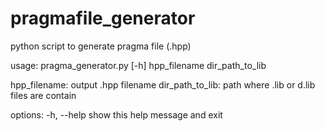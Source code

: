 # pragmafile_generator
python script to generate pragma file (.hpp)

usage: pragma_generator.py [-h] hpp_filename dir_path_to_lib

hpp_filename: output .hpp filename
dir_path_to_lib: path where .lib or d.lib files are contain

options:
    -h, --help  show this help message and exit